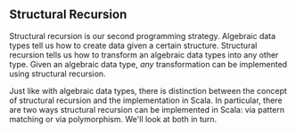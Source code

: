 ## Structural Recursion

Structural recursion is our second programming strategy. 
Algebraic data types tell us how to create data given a certain structure.
Structural recursion tells us how to transform an algebraic data types into any other type.
Given an algebraic data type, *any* transformation can be implemented using structural recursion.

Just like with algebraic data types, there is distinction between the concept of structural recursion and the implementation in Scala.
In particular, there are two ways structural recursion can be implemented in Scala: via pattern matching or via polymorphism.
We'll look at both in turn.
